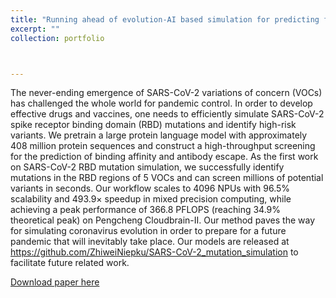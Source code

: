 ```yaml
---
title: "Running ahead of evolution-AI based simulation for predicting future high-risk SARS-CoV-2 variants"
excerpt: ""
collection: portfolio



---
```


The never-ending emergence of SARS-CoV-2 variations of concern (VOCs) has challenged the whole world for pandemic control. In order to develop effective drugs and vaccines, one needs to efficiently simulate SARS-CoV-2 spike receptor binding domain (RBD) mutations and identify high-risk variants. We pretrain a large protein language model with approximately 408 million protein sequences and construct a high-throughput screening for the prediction of binding affinity and antibody escape. As the first work on SARS-CoV-2 RBD mutation simulation, we successfully identify mutations in the RBD regions of 5 VOCs and can screen millions of potential variants in seconds. Our workflow scales to 4096 NPUs with 96.5% scalability and 493.9× speedup in mixed precision computing, while achieving a peak performance of 366.8 PFLOPS (reaching 34.9% theoretical peak) on Pengcheng Cloudbrain-II. Our method paves the way for simulating coronavirus evolution in order to prepare for a future pandemic that will inevitably take place. Our models are released at https://github.com/ZhiweiNiepku/SARS-CoV-2_mutation_simulation to facilitate future related work.

[Download paper here](https://www.biorxiv.org/content/10.1101/2022.11.17.516989v4.abstract)
